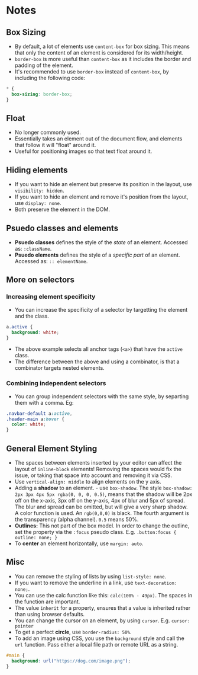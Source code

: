 # Notes

## Box Sizing

- By default, a lot of elements use `content-box` for box sizing. This means that
  only the content of an element is considered for its width/height.
- `border-box` is more useful than `content-box` as it includes the border and padding of the element.
- It's recommended to use `border-box` instead of `content-box`, by including the following code:

```css
* {
  box-sizing: border-box;
}
```

## Float

- No longer commonly used.
- Essentially takes an element out of the document flow, and elements that follow it will "float" around it.
- Useful for positioning images so that text float around it.

## Hiding elements

- If you want to hide an element but preserve its position in the layout, use `visibility: hidden`.
- If you want to hide an element and remove it's position from the layout, use `display: none`.
- Both preserve the element in the DOM.

## Psuedo classes and elements

- **Psuedo classes** defines the style of the _state_ of an element. Accessed as: `:className`.
- **Psuedo elements** defines the style of a _specific part_ of an element. Accessed as: `:: elementName`.

## More on selectors

### Increasing element specificity

- You can increase the specificity of a selector by targetting the element and the class.

```css
a.active {
  background: white;
}
```

- The above example selects all anchor tags (`<a>`) that have the `active` class.
- The difference between the above and using a combinator, is that a combinator targets nested elements.

### Combining independent selectors

- You can group independent selectors with the same style, by separting them with a comma. Eg:

```css
.navbar-default a:active,
.header-main a:hover {
  color: white;
}
```

## General Element Styling

- The spaces between elements inserted by your editor can affect the layout of `inline-block` elements! Removing the spaces would fix the issue, or taking that space into account and removing it via CSS.
- Use `vertical-align: middle` to align elements on the y axis.
- Adding a **shadow** to an element. - use `box-shadow`. The style `box-shadow: 2px 3px 4px 5px rgba(0, 0, 0, 0.5)`, means that the shadow will be 2px off on the x-axis, 3px off on the y-axis, 4px of blur and 5px of spread. The blur and spread can be omitted, but will give a very sharp shadow. A color function is used. An `rgb(0,0,0)` is black. The fourth argument is the transparency (alpha channel). `0.5` means 50%.
- **Outlines:** This not part of the box model. In order to change the outline, set the property via the `:focus` pseudo class. E.g. `.button:focus { outline: none; }`
- To **center** an element horizontally, use `margin: auto`.

## Misc

- You can remove the styling of lists by using `list-style: none`.
- If you want to remove the underline in a link, use `text-decoration: none;`.
- You can use the calc function like this: `calc(100% - 49px)`. The spaces in the function are important.
- The value `inherit` for a property, ensures that a value is inherited rather than using browser defaults.
- You can change the cursor on an element, by using `cursor`. E.g. `cursor: pointer`
- To get a perfect **circle**, use `border-radius: 50%`.
- To add an image using CSS, you use the `background` style and call the `url` function. Pass either a local file path or remote URL as a string.

```css
#main {
  background: url("https://dog.com/image.png");
}
```

